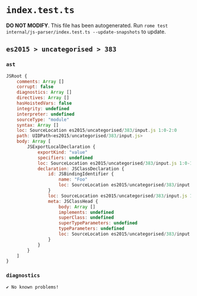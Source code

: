 # `index.test.ts`

**DO NOT MODIFY**. This file has been autogenerated. Run `rome test internal/js-parser/index.test.ts --update-snapshots` to update.

## `es2015 > uncategorised > 383`

### `ast`

```javascript
JSRoot {
	comments: Array []
	corrupt: false
	diagnostics: Array []
	directives: Array []
	hasHoistedVars: false
	integrity: undefined
	interpreter: undefined
	sourceType: "module"
	syntax: Array []
	loc: SourceLocation es2015/uncategorised/383/input.js 1:0-2:0
	path: UIDPath<es2015/uncategorised/383/input.js>
	body: Array [
		JSExportLocalDeclaration {
			exportKind: "value"
			specifiers: undefined
			loc: SourceLocation es2015/uncategorised/383/input.js 1:0-1:19
			declaration: JSClassDeclaration {
				id: JSBindingIdentifier {
					name: "Foo"
					loc: SourceLocation es2015/uncategorised/383/input.js 1:13-1:16 (Foo)
				}
				loc: SourceLocation es2015/uncategorised/383/input.js 1:7-1:19
				meta: JSClassHead {
					body: Array []
					implements: undefined
					superClass: undefined
					superTypeParameters: undefined
					typeParameters: undefined
					loc: SourceLocation es2015/uncategorised/383/input.js 1:7-1:19
				}
			}
		}
	]
}
```

### `diagnostics`

```
✔ No known problems!

```
